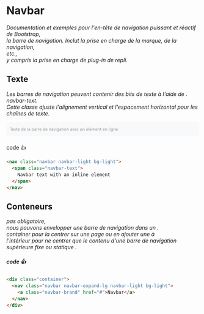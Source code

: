 # Navbar

_Documentation et exemples pour l'en-tête de navigation puissant et réactif de Bootstrap, <br/>
la barre de navigation. Inclut la prise en charge de la marque,
de la navigation, <br/>
etc.,<br/>
y compris la prise en charge de plug-in de repli._

## Texte

_Les barres de navigation peuvent contenir des bits de texte à l'aide de .<br/>
navbar-text. <br/>
Cette classe ajuste l'alignement vertical et l'espacement horizontal pour les chaînes de texte._

![Screenshot](/img/nav.png)

code :+1:

````html
<nav class="navbar navbar-light bg-light">
  <span class="navbar-text">
    Navbar text with an inline element
  </span>
</nav>
````

## Conteneurs

_pas obligatoire, <br/>
nous pouvons envelopper une barre de navigation dans un .<br/>
container pour la centrer sur une page ou en ajouter une à <br/>
l'intérieur pour ne centrer que le contenu d'une barre de navigation supérieure fixe ou statique ._

##### code :+1:

````html
<div class="container">
  <nav class="navbar navbar-expand-lg navbar-light bg-light">
    <a class="navbar-brand" href="#">Navbar</a>
  </nav>
</div>
````